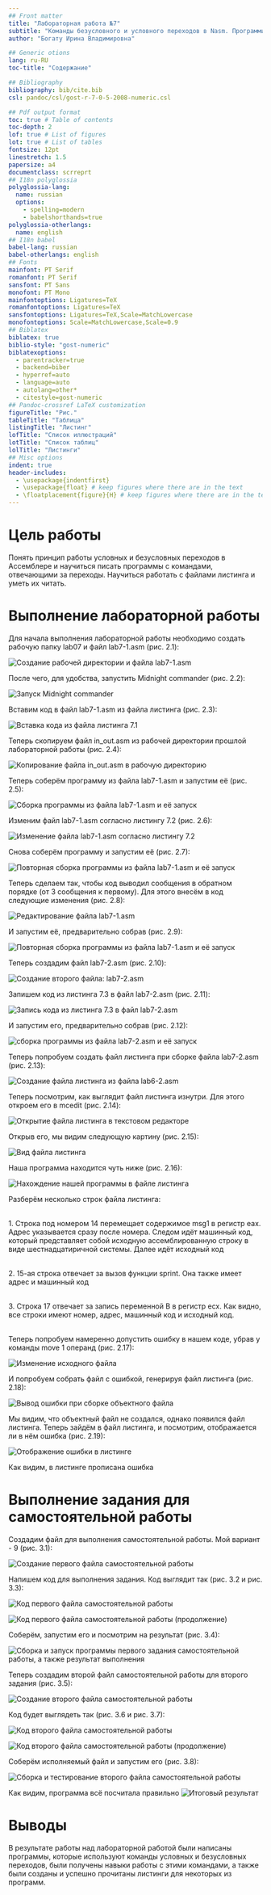 ```yaml
---
## Front matter
title: "Лабораторная работа №7"
subtitle: "Команды безусловного и условного переходов в Nasm. Программирование ветвлений"
author: "Богату Ирина Владимировна"

## Generic otions
lang: ru-RU
toc-title: "Содержание"

## Bibliography
bibliography: bib/cite.bib
csl: pandoc/csl/gost-r-7-0-5-2008-numeric.csl

## Pdf output format
toc: true # Table of contents
toc-depth: 2
lof: true # List of figures
lot: true # List of tables
fontsize: 12pt
linestretch: 1.5
papersize: a4
documentclass: scrreprt
## I18n polyglossia
polyglossia-lang:
  name: russian
  options:
	- spelling=modern
	- babelshorthands=true
polyglossia-otherlangs:
  name: english
## I18n babel
babel-lang: russian
babel-otherlangs: english
## Fonts
mainfont: PT Serif
romanfont: PT Serif
sansfont: PT Sans
monofont: PT Mono
mainfontoptions: Ligatures=TeX
romanfontoptions: Ligatures=TeX
sansfontoptions: Ligatures=TeX,Scale=MatchLowercase
monofontoptions: Scale=MatchLowercase,Scale=0.9
## Biblatex
biblatex: true
biblio-style: "gost-numeric"
biblatexoptions:
  - parentracker=true
  - backend=biber
  - hyperref=auto
  - language=auto
  - autolang=other*
  - citestyle=gost-numeric
## Pandoc-crossref LaTeX customization
figureTitle: "Рис."
tableTitle: "Таблица"
listingTitle: "Листинг"
lofTitle: "Список иллюстраций"
lotTitle: "Список таблиц"
lolTitle: "Листинги"
## Misc options
indent: true
header-includes:
  - \usepackage{indentfirst}
  - \usepackage{float} # keep figures where there are in the text
  - \floatplacement{figure}{H} # keep figures where there are in the text
---
```


# Цель работы

Понять принцип работы условных и безусловных переходов в Ассемблере и научиться писать программы с командами, отвечающими за переходы. Научиться работать с файлами листинга и уметь их читать.

# Выполнение лабораторной работы

Для начала выполнения лабораторной работы необходимо создать рабочую папку lab07 и файл lab7-1.asm (рис. 2.1):

![Создание рабочей директории и файла lab7-1.asm](image/1.png)

После чего, для удобства, запустить Midnight commander (рис. 2.2):

![Запуск Midnight commander](image/2.png)

Вставим код в файл lab7-1.asm из файла листинга (рис. 2.3):

![Вставка кода из файла листинга 7.1](image/3.png)

Теперь скопируем файл in_out.asm из рабочей директории прошлой лабораторной работы (рис. 2.4):

![Копирование файла in_out.asm в рабочую директорию](image/4.png)

Теперь соберём программу из файла lab7-1.asm и запустим её (рис. 2.5):

![Сборка программы из файла lab7-1.asm и её запуск](image/5.png)

Изменим файл lab7-1.asm согласно листингу 7.2 (рис. 2.6):

![Изменение файла lab7-1.asm согласно листингу 7.2](image/6.png)

Снова соберём программу и запустим её (рис. 2.7):

![Повторная сборка программы из файла lab7-1.asm и её запуск](image/7.png)

Теперь сделаем так, чтобы код выводил сообщения в обратном порядке (от 3 сообщения к первому). Для этого внесём в код следующие изменения (рис. 2.8):

![Редактирование файла lab7-1.asm](image/8.png)

И запустим её, предварительно собрав (рис. 2.9):

![Повторная сборка программы из файла lab7-1.asm и её запуск](image/9.png)

Теперь создадим файл lab7-2.asm (рис. 2.10):

![Создание второго файла: lab7-2.asm](image/10.png)

Запишем код из листинга 7.3 в файл lab7-2.asm (рис. 2.11):

![Запись кода из листинга 7.3 в файл lab7-2.asm](image/11.png)

И запустим его, предварительно собрав (рис. 2.12):

![сборка программы из файла lab7-2.asm и её запуск](image/12.png)

Теперь попробуем создать файл листинга при сборке файла lab7-2.asm (рис. 2.13):

![Создание файла листинга из файла lab6-2.asm](image/13.png)

Теперь посмотрим, как выглядит файл листинга изнутри. Для этого откроем его в mcedit (рис. 2.14):

![Открытие файла листинга в текстовом редакторе](image/14.png)

Открыв его, мы видим следующую картину (рис. 2.15):

![Вид файла листинга](image/15.png)

Наша программа находится чуть ниже (рис. 2.16):

![Нахождение нашей программы в файле листинга](image/16.png)

Разберём несколько строк файла листинга: 
<p><br>1. Строка под номером 14 перемещает содержимое msg1 в регистр eax. Адрес указывается сразу после номера. Следом идёт машинный код, который представляет собой исходную ассемблированную строку в виде шестнадцатиричной системы. Далее идёт исходный код
<p><br>2. 15-ая строка отвечает за вызов функции sprint. Она также имеет адрес и машинный код
<p><br>3. Строка 17 отвечает за запись переменной B в регистр ecx. Как видно, все строки имеют номер, адрес, машинный код и исходный код.

<p><br>Теперь попробуем намеренно допустить ошибку в нашем коде, убрав у команды move 1 операнд (рис. 2.17):

![Изменение исходного файла](image/17.png)

И попробуем собрать файл с ошибкой, генерируя файл листинга (рис. 2.18):

![Вывод ошибки при сборке объектного файла](image/18.png)

Мы видим, что объектный файл не создался, однако появился файл листинга.
Теперь зайдём в файл листинга, и посмотрим, отображается ли в нём ошибка (рис. 2.19):

![Отображение ошибки в листинге](image/19.png)

Как видим, в листинге прописана ошибка

# Выполнение задания для самостоятельной работы

Создадим файл для выполнения самостоятельной работы. Мой вариант - 9 (рис. 3.1):

![Создание первого файла самостоятельной работы](image/20.png)

Напишем код для выполнения задания. Код выглядит так (рис. 3.2 и рис. 3.3):

![Код первого файла самостоятельной работы](image/21.png)



![Код первого файла самостоятельной работы (продолжение)](image/22.png)

Соберём, запустим его и посмотрим на результат (рис. 3.4):

![Сборка и запуск программы первого задания самостоятельной работы, а также результат выполнения](image/23.png)

Теперь создадим второй файл самостоятельной работы для второго задания (рис. 3.5):

![Создание второго файла самостоятельной работы](image/24.png)

Код будет выглядеть так (рис. 3.6 и рис. 3.7):

![Код второго файла самостоятельной работы](image/25.png)



![Код второго файла самостоятельной работы (продолжение)](image/26.png)

Соберём исполняемый файл и запустим его (рис. 3.8):

![Сборка и тестирование второго файла самостоятельной работы](image/26.png)

Как видим, программа всё посчитала правильно
![Итоговый результат](image/26.png)
# Выводы

В результате работы над лабораторной работой были написаны программы, которые используют команды условных и безусловных переходов, были получены навыки работы с этими командами, а также были созданы и успешно прочитаны листинги для некоторых из программ.


